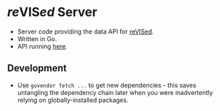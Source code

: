 # *re*VIS*ed* Server

* Server code providing the data API for [reVISed](https://github.com/CJTozer/revised#readme).
* Written in Go.
* API running [here](https://revised-server.herokuapp.com).

## Development

* Use `govendor fetch ...` to get new dependencies - this saves untangling the dependency chain later when you were inadvertently relying on globally-installed packages.
